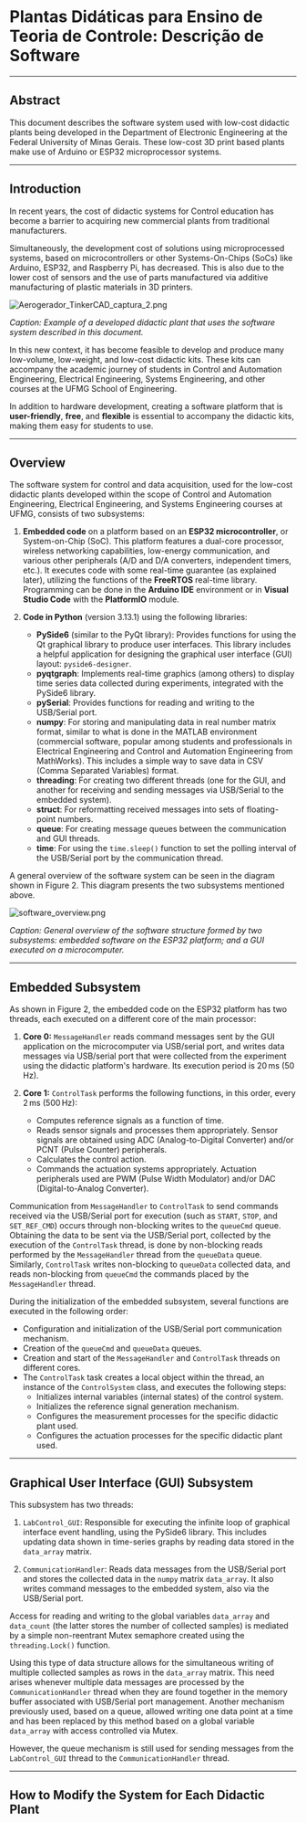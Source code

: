 # Plantas Didáticas para Ensino de Teoria de Controle: Descrição de Software

---

## Abstract

This document describes the software system used with low-cost didactic plants being developed in 
the Department of Electronic Engineering at the Federal University of Minas Gerais.
These low-cost 3D print based plants make use of Arduino or ESP32 microprocessor systems.

---

## Introduction

In recent years, the cost of didactic systems for Control education has become a barrier to acquiring new commercial plants from traditional manufacturers.

Simultaneously, the development cost of solutions using microprocessed systems, based on microcontrollers or other Systems-On-Chips (SoCs) like Arduino, ESP32, and Raspberry Pi, has decreased. This is also due to the lower cost of sensors and the use of parts manufactured via additive manufacturing of plastic materials in 3D printers.

![Aerogerador_TinkerCAD_captura_2.png](Aerogerador_TinkerCAD_captura_2.png)

*Caption: Example of a developed didactic plant that uses the software system described in this document.*

In this new context, it has become feasible to develop and produce many low-volume, low-weight, and low-cost didactic kits. These kits can accompany the academic journey of students in Control and Automation Engineering, Electrical Engineering, Systems Engineering, and other courses at the UFMG School of Engineering.

In addition to hardware development, creating a software platform that is **user-friendly**, **free**, and **flexible** is essential to accompany the didactic kits, making them easy for students to use.

---

## Overview

The software system for control and data acquisition, used for the low-cost didactic plants developed within the scope of Control and Automation Engineering, Electrical Engineering, and Systems Engineering courses at UFMG, consists of two subsystems:

1.  **Embedded code** on a platform based on an **ESP32 microcontroller**, or System-on-Chip (SoC). This platform features a dual-core processor, wireless networking capabilities, low-energy communication, and various other peripherals (A/D and D/A converters, independent timers, etc.). It executes code with some real-time guarantee (as explained later), utilizing the functions of the **FreeRTOS** real-time library. Programming can be done in the **Arduino IDE** environment or in **Visual Studio Code** with the **PlatformIO** module.

2.  **Code in Python** (version 3.13.1) using the following libraries:
    * **PySide6** (similar to the PyQt library): Provides functions for using the Qt graphical library to produce user interfaces. This library includes a helpful application for designing the graphical user interface (GUI) layout: `pyside6-designer`.
    * **pyqtgraph**: Implements real-time graphics (among others) to display time series data collected during experiments, integrated with the PySide6 library.
    * **pySerial**: Provides functions for reading and writing to the USB/Serial port.
    * **numpy**: For storing and manipulating data in real number matrix format, similar to what is done in the MATLAB environment (commercial software, popular among students and professionals in Electrical Engineering and Control and Automation Engineering from MathWorks). This includes a simple way to save data in CSV (Comma Separated Variables) format.
    * **threading**: For creating two different threads (one for the GUI, and another for receiving and sending messages via USB/Serial to the embedded system).
    * **struct**: For reformatting received messages into sets of floating-point numbers.
    * **queue**: For creating message queues between the communication and GUI threads.
    * **time**: For using the `time.sleep()` function to set the polling interval of the USB/Serial port by the communication thread.

A general overview of the software system can be seen in the diagram shown in Figure 2. This diagram presents the two subsystems mentioned above.

![software_overview.png](software_overview.png)


*Caption: General overview of the software structure formed by two subsystems: embedded software on the ESP32 platform; and a GUI executed on a microcomputer.*

---

## Embedded Subsystem

As shown in Figure 2, the embedded code on the ESP32 platform has two threads, each executed on a different core of the main processor:

1.  **Core 0:** `MessageHandler` reads command messages sent by the GUI application on the microcomputer via USB/serial port, and writes data messages via USB/serial port that were collected from the experiment using the didactic platform's hardware. Its execution period is $20\,\text{ms}$ ($50\,\text{Hz}$).

2.  **Core 1:** `ControlTask` performs the following functions, in this order, every $2\,\text{ms}$ ($500\,\text{Hz}$):
    * Computes reference signals as a function of time.
    * Reads sensor signals and processes them appropriately. Sensor signals are obtained using ADC (Analog-to-Digital Converter) and/or PCNT (Pulse Counter) peripherals.
    * Calculates the control action.
    * Commands the actuation systems appropriately. Actuation peripherals used are PWM (Pulse Width Modulator) and/or DAC (Digital-to-Analog Converter).

Communication from `MessageHandler` to `ControlTask` to send commands received via the USB/Serial port for execution (such as `START`, `STOP`, and `SET_REF_CMD`) occurs through non-blocking writes to the `queueCmd` queue. Obtaining the data to be sent via the USB/Serial port, collected by the execution of the `ControlTask` thread, is done by non-blocking reads performed by the `MessageHandler` thread from the `queueData` queue. Similarly, `ControlTask` writes non-blocking to `queueData` collected data, and reads non-blocking from `queueCmd` the commands placed by the `MessageHandler` thread.

During the initialization of the embedded subsystem, several functions are executed in the following order:

* Configuration and initialization of the USB/Serial port communication mechanism.
* Creation of the `queueCmd` and `queueData` queues.
* Creation and start of the `MessageHandler` and `ControlTask` threads on different cores.
* The `ControlTask` task creates a local object within the thread, an instance of the `ControlSystem` class, and executes the following steps:
    * Initializes internal variables (internal states) of the control system.
    * Initializes the reference signal generation mechanism.
    * Configures the measurement processes for the specific didactic plant used.
    * Configures the actuation processes for the specific didactic plant used.

---

## Graphical User Interface (GUI) Subsystem

This subsystem has two threads:

1.  `LabControl_GUI`: Responsible for executing the infinite loop of graphical interface event handling, using the PySide6 library. This includes updating data shown in time-series graphs by reading data stored in the `data_array` matrix.

2.  `CommunicationHandler`: Reads data messages from the USB/Serial port and stores the collected data in the `numpy` matrix `data_array`. It also writes command messages to the embedded system, also via the USB/Serial port.

Access for reading and writing to the global variables `data_array` and `data_count` (the latter stores the number of collected samples) is mediated by a simple non-reentrant Mutex semaphore created using the `threading.Lock()` function.

Using this type of data structure allows for the simultaneous writing of multiple collected samples as rows in the `data_array` matrix. This need arises whenever multiple data messages are processed by the `CommunicationHandler` thread when they are found together in the memory buffer associated with USB/Serial port management. Another mechanism previously used, based on a queue, allowed writing one data point at a time and has been replaced by this method based on a global variable `data_array` with access controlled via Mutex.

However, the queue mechanism is still used for sending messages from the `LabControl_GUI` thread to the `CommunicationHandler` thread.

---

## How to Modify the System for Each Didactic Plant
